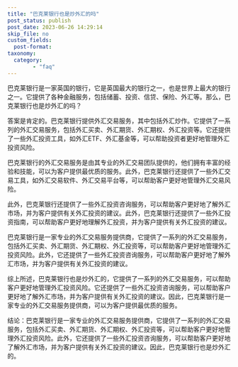 ```yaml
---
title: "巴克莱银行也是炒外汇的吗"
post_status: publish
post_date: 2023-06-26 14:29:14
skip_file: no
custom_fields: 
  post-format: 
taxonomy:
  category:
        - "faq"
---
```


巴克莱银行是一家英国的银行，它是英国最大的银行之一，也是世界上最大的银行之一。它提供了各种金融服务，包括储蓄、投资、信贷、保险、外汇等。那么，巴克莱银行也是炒外汇的吗？

答案是肯定的。巴克莱银行提供外汇交易服务，其中包括外汇炒作。它提供了一系列的外汇交易服务，包括外汇买卖、外汇期货、外汇期权、外汇投资等。它还提供了一些外汇投资工具，如外汇ETF、外汇基金等，可以帮助投资者更好地管理外汇投资风险。

巴克莱银行的外汇交易服务是由其专业的外汇交易团队提供的，他们拥有丰富的经验和技能，可以为客户提供最优质的服务。此外，巴克莱银行还提供了一些外汇交易工具，如外汇交易软件、外汇交易平台等，可以帮助客户更好地管理外汇交易风险。

此外，巴克莱银行还提供了一些外汇投资咨询服务，可以帮助客户更好地了解外汇市场，并为客户提供有关外汇投资的建议。此外，巴克莱银行还提供了一些外汇投资指南，可以帮助客户更好地理解外汇投资，并为客户提供有关外汇投资的建议。

巴克莱银行是一家专业的外汇交易服务提供商，它提供了一系列的外汇交易服务，包括外汇买卖、外汇期货、外汇期权、外汇投资等，可以帮助客户更好地管理外汇投资风险。此外，它还提供了一些外汇投资咨询服务，可以帮助客户更好地了解外汇市场，并为客户提供有关外汇投资的建议。

综上所述，巴克莱银行也是炒外汇的，它提供了一系列的外汇交易服务，可以帮助客户更好地管理外汇投资风险。它还提供了一些外汇投资咨询服务，可以帮助客户更好地了解外汇市场，并为客户提供有关外汇投资的建议。因此，巴克莱银行是一家专业的外汇交易服务提供商，可以为客户提供最优质的服务。

结论：巴克莱银行是一家专业的外汇交易服务提供商，它提供了一系列的外汇交易服务，包括外汇买卖、外汇期货、外汇期权、外汇投资等，可以帮助客户更好地管理外汇投资风险。此外，它还提供了一些外汇投资咨询服务，可以帮助客户更好地了解外汇市场，并为客户提供有关外汇投资的建议。因此，巴克莱银行也是炒外汇的。
